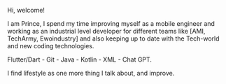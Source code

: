  Hi, welcome!

I am Prince, I spend my time improving myself as a mobile engineer and working as an industrial level developer for different teams like [AMI, TechArmy, Ewoindustry] and also keeping up to date with the Tech-world and new coding technologies.

Flutter/Dart - Git - Java - Kotlin - XML - Chat GPT.

I find lifestyle as one more thing I talk about, and improve.


